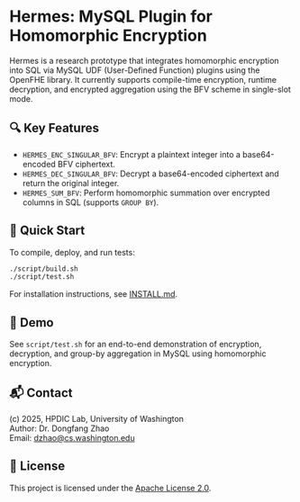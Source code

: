# Hermes: MySQL Plugin for Homomorphic Encryption

Hermes is a research prototype that integrates homomorphic encryption into SQL
via MySQL UDF (User-Defined Function) plugins using the OpenFHE library. It currently
supports compile-time encryption, runtime decryption, and encrypted aggregation using
the BFV scheme in single-slot mode.

## 🔍 Key Features

- `HERMES_ENC_SINGULAR_BFV`: Encrypt a plaintext integer into a base64-encoded BFV ciphertext.
- `HERMES_DEC_SINGULAR_BFV`: Decrypt a base64-encoded ciphertext and return the original integer.
- `HERMES_SUM_BFV`: Perform homomorphic summation over encrypted columns in SQL (supports `GROUP BY`).

## 🚀 Quick Start

To compile, deploy, and run tests:

```bash
./script/build.sh
./script/test.sh
```

For installation instructions, see [INSTALL.md](./INSTALL.md).

## 🧪 Demo

See `script/test.sh` for an end-to-end demonstration of encryption, decryption, and group-by aggregation in MySQL using homomorphic encryption.

## 📬 Contact

(c) 2025, HPDIC Lab, University of Washington  
Author: Dr. Dongfang Zhao  
Email: <dzhao@cs.washington.edu>

## 📄 License

This project is licensed under the [Apache License 2.0](LICENSE).
